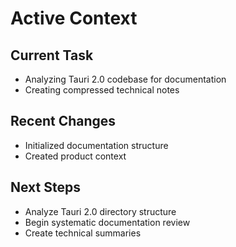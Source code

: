 # Active Context

## Current Task
- Analyzing Tauri 2.0 codebase for documentation
- Creating compressed technical notes

## Recent Changes
- Initialized documentation structure
- Created product context

## Next Steps
- Analyze Tauri 2.0 directory structure
- Begin systematic documentation review
- Create technical summaries